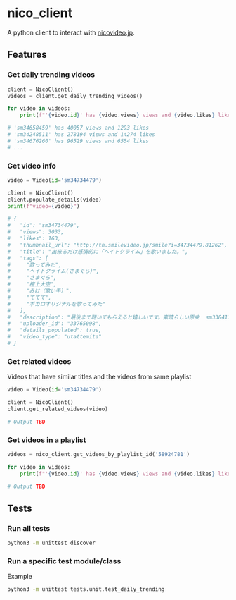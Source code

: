 # nico_client

A python client to interact with [nicovideo.jp](https://nicovideo.jp).

## Features

### Get daily trending videos

```python
client = NicoClient()
videos = client.get_daily_trending_videos()

for video in videos:
    print(f"'{video.id}' has {video.views} views and {video.likes} likes")

# 'sm34658459' has 40057 views and 1293 likes
# 'sm34248511' has 278194 views and 14274 likes
# 'sm34676260' has 96529 views and 6554 likes
# ...
```

### Get video info

```python
video = Video(id='sm34734479')

client = NicoClient()
client.populate_details(video)
print(f"video={video}")

# {
#   "id": "sm34734479",
#   "views": 3033,
#   "likes": 163,
#   "thumbnail_url": "http://tn.smilevideo.jp/smile?i=34734479.81262",
#   "title": "出来るだけ感情的に「ヘイトクライム」を歌いました。",
#   "tags": [
#     "歌ってみた",
#     "ヘイトクライム(さまぐら)",
#     "さまぐら",
#     "檀上大空",
#     "みけ（歌い手）",
#     "ててて",
#     "ボカロオリジナルを歌ってみた"
#   ],
#   "description": "最後まで聴いてもらえると嬉しいです。素晴らしい原曲  sm33841308MIX　みけ　mylist/58924781　https://twitter.com/rnike_san 歌　ててて　mylist/41403147　https://twitter.com/tetete2525",
#   "uploader_id": "33765098",
#   "details_populated": true,
#   "video_type": "utattemita"
# }
```

### Get related videos

Videos that have similar titles and the videos from same playlist

```python
video = Video(id='sm34734479')

client = NicoClient()
client.get_related_videos(video)

# Output TBD
```

### Get videos in a playlist

```python
videos = nico_client.get_videos_by_playlist_id('58924781')

for video in videos:
    print(f"'{video.id}' has {video.views} views and {video.likes} likes")

# Output TBD
```

## Tests

### Run all tests

```bash
python3 -m unittest discover
```

### Run a specific test module/class

Example
```bash
python3 -m unittest tests.unit.test_daily_trending 
``` 
